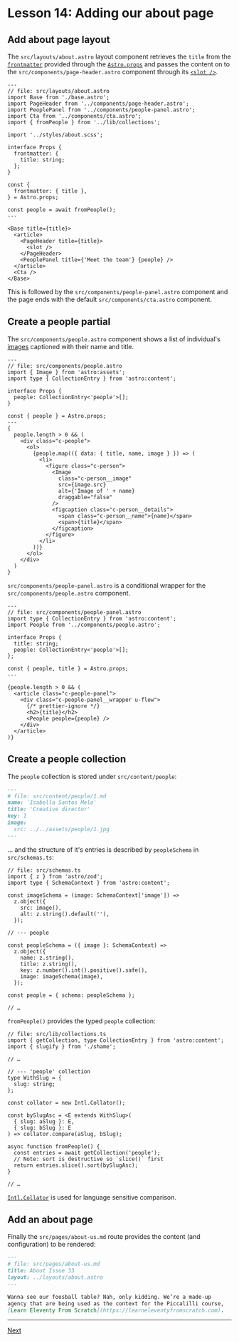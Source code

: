 # Lesson 14: Adding our about page

## Add about page layout

The `src/layouts/about.astro` layout component retrieves the `title` from the [`frontmatter`](https://docs.astro.build/en/guides/markdown-content/#frontmatter-layout) provided through the [`Astro.props`](https://docs.astro.build/en/reference/api-reference/#astroprops) and passes the content on to the `src/components/page-header.astro` component through its [`<slot />`](https://docs.astro.build/en/core-concepts/astro-components/#slots).

```Astro
---
// file: src/layouts/about.astro
import Base from './base.astro';
import PageHeader from '../components/page-header.astro';
import PeoplePanel from '../components/people-panel.astro';
import Cta from '../components/cta.astro';
import { fromPeople } from '../lib/collections';

import '../styles/about.scss';

interface Props {
  frontmatter: {
    title: string;
  };
}

const {
  frontmatter: { title },
} = Astro.props;

const people = await fromPeople();
---

<Base title={title}>
  <article>
    <PageHeader title={title}>
      <slot />
    </PageHeader>
    <PeoplePanel title={'Meet the team'} {people} />
  </article>
  <Cta />
</Base>
```

This is followed by the `src/components/people-panel.astro` component and the page ends with the default `src/components/cta.astro` component.

## Create a people partial

The `src/components/people.astro` component shows a list of individual's [images](https://docs.astro.build/en/reference/api-reference/#image-) captioned with their name and title.

```Astro
---
// file: src/components/people.astro
import { Image } from 'astro:assets';
import type { CollectionEntry } from 'astro:content';

interface Props {
  people: CollectionEntry<'people'>[];
}

const { people } = Astro.props;
---
{
  people.length > 0 && (
    <div class="c-people">
      <ol>
        {people.map(({ data: { title, name, image } }) => (
          <li>
            <figure class="c-person">
              <Image
                class="c-person__image"
                src={image.src}
                alt={'Image of ' + name}
                draggable="false"
              />
              <figcaption class="c-person__details">
                <span class="c-person__name">{name}</span>
                <span>{title}</span>
              </figcaption>
            </figure>
          </li>
        ))}
      </ol>
    </div>
  )
}
```

`src/components/people-panel.astro` is a conditional wrapper for the `src/components/people.astro` component.

```Astro
---
// file: src/components/people-panel.astro
import type { CollectionEntry } from 'astro:content';
import People from '../components/people.astro';

interface Props {
  title: string;
  people: CollectionEntry<'people'>[];
};

const { people, title } = Astro.props;
---

{people.length > 0 && (
  <article class="c-people-panel">
    <div class="c-people-panel__wrapper u-flow">
      {/* prettier-ignore */}
      <h2>{title}</h2>
      <People people={people} />
    </div>
  </article>
)}
```

## Create a people collection

The `people` collection is stored under `src/content/people`:

```markdown
---
# file: src/content/people/1.md
name: 'Isabella Santos Melo'
title: 'Creative director'
key: 1
image:
  src: ../../assets/people/1.jpg
---
```

… and the structure of it's entries is described by `peopleSchema` in `src/schemas.ts`:

```TypeSript
// file: src/schemas.ts
import { z } from 'astro/zod';
import type { SchemaContext } from 'astro:content';

const imageSchema = (image: SchemaContext['image']) =>
  z.object({
    src: image(),
    alt: z.string().default(''),
  });

// --- people

const peopleSchema = ({ image }: SchemaContext) =>
  z.object({
    name: z.string(),
    title: z.string(),
    key: z.number().int().positive().safe(),
    image: imageSchema(image),
  });

const people = { schema: peopleSchema };

// …
```

`fromPeople()` provides the typed `people` collection:

```
// file: src/lib/collections.ts
import { getCollection, type CollectionEntry } from 'astro:content';
import { slugify } from './shame';

// …

// --- 'people' collection
type WithSlug = {
  slug: string;
};

const collator = new Intl.Collator();

const bySlugAsc = <E extends WithSlug>(
  { slug: aSlug }: E,
  { slug: bSlug }: E
) => collator.compare(aSlug, bSlug);

async function fromPeople() {
  const entries = await getCollection('people');
  // Note: sort is destructive so `slice()` first
  return entries.slice().sort(bySlugAsc);
}

// …
```

[`Intl.Collator`](https://developer.mozilla.org/en-US/docs/Web/JavaScript/Reference/Global_Objects/Intl/Collator) is used for language sensitive comparison.

## Add an about page

Finally the `src/pages/about-us.md` route provides the content (and configuration) to be rendered:

```markdown
---
# file: src/pages/about-us.md
title: About Issue 33
layout: ../layouts/about.astro
---

Wanna see our foosball table? Nah, only kidding. We’re a made-up
agency that are being used as the context for the Piccalilli course,
[Learn Eleventy From Scratch](https://learneleventyfromscratch.com).
```

---

[Next](../../README.md#lesson-15-adding-our-work-landing-page)

